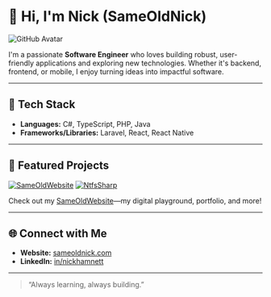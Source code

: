 # 👋 Hi, I'm Nick (SameOldNick)

![GitHub Avatar](https://avatars.githubusercontent.com/u/110937288?v=4)

I'm a passionate **Software Engineer** who loves building robust, user-friendly applications and exploring new technologies. Whether it's backend, frontend, or mobile, I enjoy turning ideas into impactful software.

---

## 🚀 Tech Stack

- **Languages:** C#, TypeScript, PHP, Java
- **Frameworks/Libraries:** Laravel, React, React Native

---

## 🌟 Featured Projects

[![SameOldWebsite](https://github-readme-stats.vercel.app/api/pin/?username=SameOldNick&repo=SameOldWebsite)](https://github.com/SameOldNick/SameOldWebsite)
[![NtfsSharp](https://github-readme-stats.vercel.app/api/pin/?username=SameOldNick&repo=NtfsSharp)](https://github.com/SameOldNick/NtfsSharp)

Check out my [SameOldWebsite](https://github.com/SameOldNick/SameOldWebsite)—my digital playground, portfolio, and more!

---

## 🌐 Connect with Me

- **Website:** [sameoldnick.com](https://www.sameoldnick.com/)
- **LinkedIn:** [in/nickhamnett](https://www.linkedin.com/in/nickhamnett/)

---

> “Always learning, always building.”

<!--
Want to know more or collaborate on something awesome? Drop by my website or connect on LinkedIn!
-->
